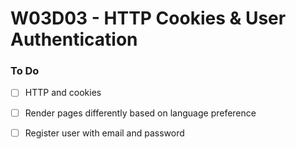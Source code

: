 # W03D03 - HTTP Cookies & User Authentication

### To Do
- [ ] HTTP and cookies
- [ ] Render pages differently based on language preference
- [ ] Register user with email and password

















